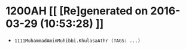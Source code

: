 # 1200AH [[ [Re]generated on 2016-03-29 (10:53:28) ]]

* `1111MuhammadAminMuhibbi.KhulasaAthr (TAGS: ...)`
